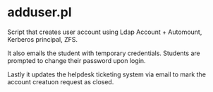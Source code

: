 # adduser.pl

Script that creates user account using Ldap Account + Automount, Kerberos principal, ZFS. 

It also emails the student with temporary credentials. Students are prompted to change their password upon login.

Lastly it updates the helpdesk ticketing system via email to mark the account creatuon request as closed.

